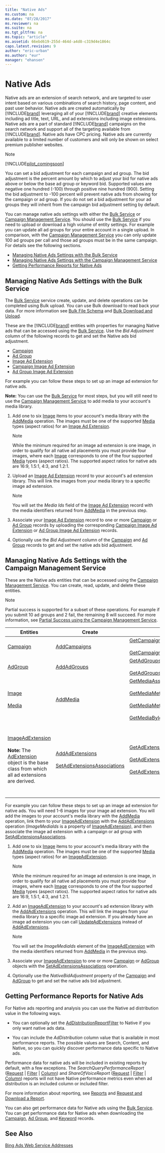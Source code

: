 ```yaml
---
title: "Native Ads"
ms.custom: na
ms.date: "07/28/2017"
ms.reviewer: na
ms.suite: na
ms.tgt_pltfrm: na
ms.topic: "article"
ms.assetid: 66ebd619-255d-464d-a4d8-c319d4e1864c
caps.latest.revision: 9
author: "eric-urban"
ms.author: "eur"
manager: "ehansen"
---
```

# Native Ads
Native ads are an extension of search network, and are targeted to user intent based on various combinations of search history, page content, and past user behavior. Native ads are created automatically by [!INCLUDE[brand](../guides/includes/brand.md)] leveraging all of your [!INCLUDE[brand](../guides/includes/brand.md)] creative elements including ad title, text, URL, and ad extensions including image extensions. Native ads are a part of standard [!INCLUDE[brand](../guides/includes/brand.md)] campaigns on the search network and support all of the targeting available from [!INCLUDE[brand](../guides/includes/brand.md)]. Native ads have CPC pricing. Native ads are currently available to a limited number of customers and will only be shown on select premium publisher websites.

> [!NOTE]
> [!INCLUDE[pilot_comingsoon](../guides/includes/pilot_comingsoon.md)]

You can set a bid adjustment for each campaign and ad group. The bid adjustment is the percent amount by which to adjust your bid for native ads above or below the base ad group or keyword bid. Supported values are negative one hundred (-100) through positive nine hundred (900). Setting the bid adjustment to -100 percent will prevent native ads from showing for the campaign or ad group. If you do not set a bid adjustment for your ad groups they will inherit from the campaign bid adjustment setting by default.

You can manage native ads settings with either the [Bulk Service](https://msdn.microsoft.com/library/jj134984.aspx) or [Campaign Management Service](https://msdn.microsoft.com/library/bb671719.aspx). You should use the [Bulk Service](https://msdn.microsoft.com/library/jj134984.aspx) if you need to upload or download a high volume of entity settings. For example you can update all ad groups for your entire account in a single upload. In comparison, with the [Campaign Management Service](https://msdn.microsoft.com/library/bb671719.aspx) you can only update 100 ad groups per call and those ad groups must be in the same campaign. For details see the following sections.

-   [Managing Native Ads Settings with the Bulk Service](#bulkservice)  
-   [Managing Native Ads Settings with the Campaign Management Service](#campaignservice)  
-   [Getting Performance Reports for Native Ads](#reporting)  

## <a name="bulkservice"></a>Managing Native Ads Settings with the Bulk Service
The [Bulk Service](https://msdn.microsoft.com/library/jj134984.aspx) service create, update, and delete operations can be completed using Bulk upload. You can use Bulk download to read back your data. For more information see [Bulk File Schema](https://msdn.microsoft.com/library/dn539651.aspx) and [Bulk Download and Upload](../guides/bulk-download-and-upload.md).

These are the [!INCLUDE[brand](../guides/includes/brand.md)] entities with properties for managing Native ads that can be accessed using the [Bulk Service](https://msdn.microsoft.com/library/jj134984.aspx). Use the *Bid Adjustment* column of the following records to get and set the Native ads bid adjustment.

-   [Campaign](https://msdn.microsoft.com/library/dn764752.aspx)  
-   [Ad Group](https://msdn.microsoft.com/library/dn764731.aspx)  
-   [Image Ad Extension](https://msdn.microsoft.com/library/dn764742.aspx)  
-   [Campaign Image Ad Extension](https://msdn.microsoft.com/library/dn764758.aspx)  
-   [Ad Group Image Ad Extension](https://msdn.microsoft.com/library/dn764738.aspx)  

For example you can follow these steps to set up an image ad extension for native ads.

**Note:** You can use the [Bulk Service](https://msdn.microsoft.com/library/jj134984.aspx) for most steps, but you will still need to use the [Campaign Management Service](https://msdn.microsoft.com/library/bb671719.aspx) to add media to your account's media library.

1.  Add one to six [Image](https://msdn.microsoft.com/library/dn195581.aspx) items to your account's media library with the [AddMedia](https://msdn.microsoft.com/library/dn277518.aspx) operation. The images must be one of the supported [Media](https://msdn.microsoft.com/library/dn195580.aspx) types (aspect ratios) for an [Image Ad Extension](https://msdn.microsoft.com/library/dn764742.aspx).

    > [!NOTE]
    > While the minimum required for an image ad extension is one image, in order to qualify for all native ad placements you must provide four images, where each [Image](https://msdn.microsoft.com/library/dn195581.aspx) corresponds to one of the four supported [Media](https://msdn.microsoft.com/library/dn195580.aspx) types (aspect ratios). The supported aspect ratios for native ads are 16:9, 1.5:1, 4:3, and 1.2:1.

2.  Upload an [Image Ad Extension](https://msdn.microsoft.com/library/dn764742.aspx) record to your account's ad extension library. This will link the images from your media library to a specific image ad extension.

    > [!NOTE]
    > You will set the *Media Ids* field of the [Image Ad Extension](https://msdn.microsoft.com/library/dn764742.aspx) record with the media identifiers returned from [AddMedia](https://msdn.microsoft.com/library/dn277518.aspx) in the previous step.

3.  Associate your [Image Ad Extension](https://msdn.microsoft.com/library/dn764742.aspx) record to one or more [Campaign](https://msdn.microsoft.com/library/dn764752.aspx) or [Ad Group](https://msdn.microsoft.com/library/dn764731.aspx) records by uploading the corresponding [Campaign Image Ad Extension](https://msdn.microsoft.com/library/dn764758.aspx) or [Ad Group Image Ad Extension](https://msdn.microsoft.com/library/dn764738.aspx) records.

4.  Optionally use the *Bid Adjustment* column of the [Campaign](https://msdn.microsoft.com/library/dn764752.aspx) and [Ad Group](https://msdn.microsoft.com/library/dn764731.aspx) records to get and set the native ads bid adjustment.

## <a name="campaignservice"></a>Managing Native Ads Settings with the Campaign Management Service
These are the Native ads entities that can be accessed using the [Campaign Management Service](https://msdn.microsoft.com/library/bb671719.aspx). You can create, read, update, and delete these entities.

> [!NOTE]
> Partial success is supported for a subset of these operations. For example if you submit 10 ad groups and 2 fail, the remaining 8 will succeed. For more information, see [Partial Success using the Campaign Management Service](../guides/handling-service-errors-and-exceptions.md#partialsuccess).

|Entities|Create|Read|Update|Delete|
|------------|----------|--------|----------|----------|
|[Campaign](https://msdn.microsoft.com/library/bb672054.aspx)|[AddCampaigns](https://msdn.microsoft.com/library/dn277510.aspx)|[GetCampaignsByAccountId](https://msdn.microsoft.com/library/dn236299.aspx)<br /><br />[GetCampaignsByIds](https://msdn.microsoft.com/library/dn236303.aspx)|[UpdateCampaigns](https://msdn.microsoft.com/library/dn277536.aspx)|[DeleteCampaigns](https://msdn.microsoft.com/library/dn236314.aspx)|
|[AdGroup](https://msdn.microsoft.com/library/bb671956.aspx)|[AddAdGroups](https://msdn.microsoft.com/library/dn277502.aspx)|[GetAdGroupsByCampaignId](https://msdn.microsoft.com/library/dn277524.aspx)<br /><br />[GetAdGroupsByIds](https://msdn.microsoft.com/library/dn277529.aspx)|[UpdateAdGroups](https://msdn.microsoft.com/library/dn277528.aspx)|[DeleteAdGroups](https://msdn.microsoft.com/library/dn236307.aspx)|
|[Image](https://msdn.microsoft.com/library/dn195581.aspx)<br /><br />[Media](https://msdn.microsoft.com/library/dn195580.aspx)|[AddMedia](https://msdn.microsoft.com/library/dn277518.aspx)|[GetMediaAssociations](https://msdn.microsoft.com/library/dn798359.aspx)<br /><br />[GetMediaMetaDataByAccountId](https://msdn.microsoft.com/library/dn766196.aspx)<br /><br />[GetMediaMetaDataByIds](https://msdn.microsoft.com/library/dn766200.aspx)<br /><br />[GetMediaByIds](https://msdn.microsoft.com/library/dn277511.aspx)|Media cannot be updated. You can delete media in your account's media library and add new media.|[DeleteMedia](https://msdn.microsoft.com/library/dn766193.aspx)|
|[ImageAdExtension](https://msdn.microsoft.com/library/dn766199.aspx)<br /><br />**Note:** The [AdExtension](https://msdn.microsoft.com/library/hh527708.aspx) object is the base class from which all ad extensions are derived.|[AddAdExtensions](https://msdn.microsoft.com/library/dn236319.aspx)<br /><br />[SetAdExtensionsAssociations](https://msdn.microsoft.com/library/dn277532.aspx)|[GetAdExtensionsByIds](https://msdn.microsoft.com/library/dn277515.aspx)<br /><br />[GetAdExtensionIdsByAccountId](https://msdn.microsoft.com/library/dn277509.aspx)<br /><br />[GetAdExtensionsAssociations](https://msdn.microsoft.com/library/dn236309.aspx)|[UpdateAdExtensions](https://msdn.microsoft.com/library/dn277522.aspx)<br /><br />**Note:** Partial update is not supported for ad extensions. Any optional elements which are not sent with the [UpdateAdExtensions](https://msdn.microsoft.com/library/dn277522.aspx) request will in effect be deleted from the extension.|[DeleteAdExtensions](https://msdn.microsoft.com/library/dn277537.aspx)<br /><br />[DeleteAdExtensionsAssociations](https://msdn.microsoft.com/library/dn236305.aspx)|
For example you can follow these steps to set up an image ad extension for native ads. You will need 1-6 images for your image ad extension. You will add the images to your account's media library with the [AddMedia](https://msdn.microsoft.com/library/dn277518.aspx) operation, link them to your [ImageAdExtension](https://msdn.microsoft.com/library/dn766199.aspx) with the [AddAdExtensions](https://msdn.microsoft.com/library/dn236319.aspx) operation (*ImageMediaIds* is a property of [ImageAdExtension](https://msdn.microsoft.com/library/dn766199.aspx)), and then associate the image ad extension with a campaign or ad group with [SetAdExtensionsAssociations](http://msdn.microsoft.com/library/111646e5-3d5a-455b-9b6d-e7cc24c4da3f).

1.  Add one to six [Image](https://msdn.microsoft.com/library/dn195581.aspx) items to your account's media library with the [AddMedia](https://msdn.microsoft.com/library/dn277518.aspx) operation. The images must be one of the supported [Media](https://msdn.microsoft.com/library/dn195580.aspx) types (aspect ratios) for an [ImageAdExtension](https://msdn.microsoft.com/library/dn766199.aspx).

    > [!NOTE]
    > While the minimum required for an image ad extension is one image, in order to qualify for all native ad placements you must provide four images, where each [Image](https://msdn.microsoft.com/library/dn195581.aspx) corresponds to one of the four supported [Media](https://msdn.microsoft.com/library/dn195580.aspx) types (aspect ratios). The supported aspect ratios for native ads are 16:9, 1.5:1, 4:3, and 1.2:1.

2.  Add an [ImageAdExtension](https://msdn.microsoft.com/library/dn766199.aspx) to your account's ad extension library with the [AddAdExtensions](https://msdn.microsoft.com/library/dn236319.aspx) operation. This will link the images from your media library to a specific image ad extension. If you already have an image ad extension you can call [UpdateAdExtensions](https://msdn.microsoft.com/library/dn277522.aspx) instead of [AddAdExtensions](https://msdn.microsoft.com/library/dn236319.aspx).

    > [!NOTE]
    > You will set the *ImageMediaIds* element of the [ImageAdExtension](https://msdn.microsoft.com/library/dn766199.aspx) with the media identifiers returned from [AddMedia](https://msdn.microsoft.com/library/dn277518.aspx) in the previous step.

3.  Associate your [ImageAdExtension](https://msdn.microsoft.com/library/dn766199.aspx) to one or more [Campaign](https://msdn.microsoft.com/library/bb672054.aspx) or [AdGroup](https://msdn.microsoft.com/library/bb671956.aspx) objects with the [SetAdExtensionsAssociations](https://msdn.microsoft.com/library/dn277532.aspx) operation.

4.  Optionally use the *NativeBidAdjustment* property of the [Campaign](https://msdn.microsoft.com/library/bb672054.aspx) and [AdGroup](https://msdn.microsoft.com/library/bb671956.aspx) to get and set the native ads bid adjustment.

## <a name="reporting"></a>Getting Performance Reports for Native Ads
For Native ads reporting and analysis you can use the Native ad distribution value in the following ways.

-   You can optionally set the [AdDistributionReportFilter](https://msdn.microsoft.com/library/bb671722.aspx) to Native if you only want native ads data.

-   You can include the *AdDistribution* column value that is available in most performance reports. The possible values are Search, Content, and Native, so you can quickly discover performance data specific to Native ads.

Performance data for native ads will be included in existing reports by default, with a few exceptions. The *SearchQueryPerformanceReport* ([Request](https://msdn.microsoft.com/library/ee703962.aspx) | [Filter](https://msdn.microsoft.com/library/ee703961.aspx) | [Column](https://msdn.microsoft.com/library/ee703958.aspx)) and *ShareOfVoiceReport* ([Request](https://msdn.microsoft.com/library/jj592909.aspx) | [Filter](https://msdn.microsoft.com/library/jj592908.aspx) | [Column](https://msdn.microsoft.com/library/jj592910.aspx)) reports will not have Native performance metrics even when ad distribution is an included column or included filter.

For more information about reporting, see [Reports](../guides/reports.md) and [Request and Download a Report](../guides/request-and-download-a-report.md).

You can also get performance data for Native ads using the [Bulk Service](https://msdn.microsoft.com/library/jj134984.aspx). You can get performance data for Native ads when downloading the [Campaign](https://msdn.microsoft.com/library/dn764752.aspx), [Ad Group](https://msdn.microsoft.com/library/dn764731.aspx), and [Keyword](https://msdn.microsoft.com/library/dn764751.aspx) records.

## See Also
[Bing Ads Web Service Addresses](../guides/bing-ads-web-service-addresses.md)  


